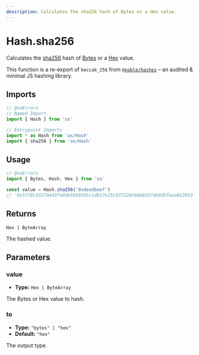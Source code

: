 ```yaml
---
description: Calculates the sha256 hash of Bytes or a Hex value.
---
```


# Hash.sha256

Calculates the [sha256](https://en.wikipedia.org/wiki/SHA256) hash of [Bytes](/api/bytes) or a [Hex](/api/hex) value.

This function is a re-export of `keccak_256` from [`@noble/hashes`](https://github.com/paulmillr/noble-hashes) – an audited & minimal JS hashing library.

## Imports

```ts twoslash
// @noErrors
// Named Import
import { Hash } from 'ox'

// Entrypoint Imports
import * as Hash from 'ox/Hash'
import { sha256 } from 'ox/Hash'
```

## Usage

```ts twoslash
// @noErrors
import { Bytes, Hash, Hex } from 'ox'

const value = Hash.sha256('0xdeadbeef')
// '0x5f78c33274e43fa9de5659265c1d917e25c03722dcb0b8d27db8d5feaa813953'
```

## Returns

`Hex | ByteArray`

The hashed value.

## Parameters

### value

- **Type:** `Hex | ByteArray`

The Bytes or Hex value to hash.

### to

- **Type:** `"bytes" | "hex"`
- **Default:** `"hex"`

The output type.

